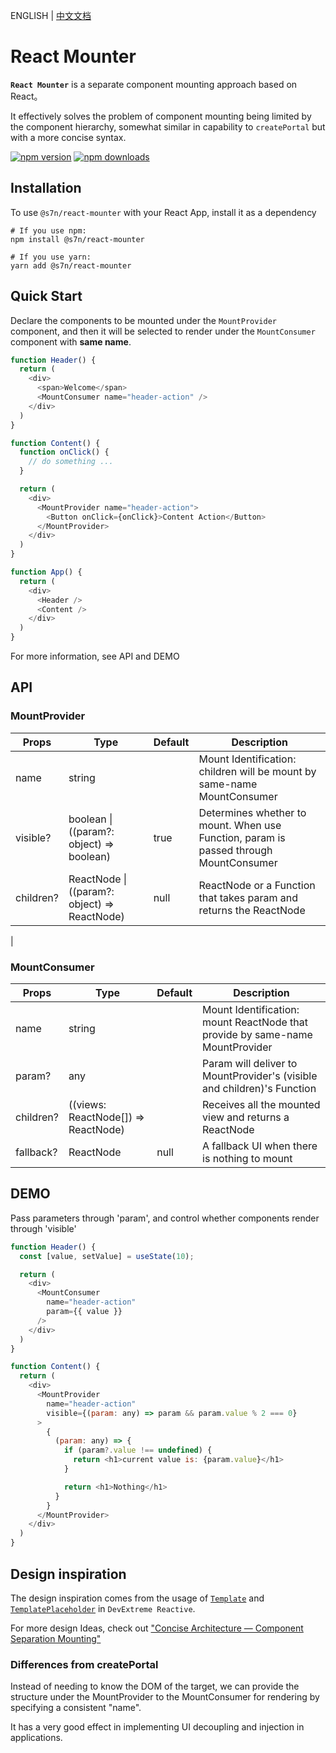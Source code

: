 ENGLISH | [中文文档](./README.CN.md)

# React Mounter
**`React Mounter`** is a separate component mounting approach based on React。

It effectively solves the problem of component mounting being limited by the component hierarchy, somewhat similar in capability to `createPortal` but with a more concise syntax.

[![npm version](https://img.shields.io/npm/v/@s7n/react-mounter.svg?style=flat)](https://www.npmjs.com/package/@s7n/react-mounter)
[![npm downloads](https://img.shields.io/npm/dm/@s7n/react-mounter.svg?style=flat)](https://www.npmjs.com/package/@s7n/react-mounter)

## Installation
To use `@s7n/react-mounter` with your React App, install it as a dependency
```shell
# If you use npm:
npm install @s7n/react-mounter 

# If you use yarn:
yarn add @s7n/react-mounter
```

## Quick Start
Declare the components to be mounted under the `MountProvider` component, and then it will be selected to render under the `MountConsumer` component with **same name**.
```javascript
function Header() {
  return (
    <div>
      <span>Welcome</span>
      <MountConsumer name="header-action" />  
    </div>
  )
}

function Content() {
  function onClick() {
    // do something ...
  }

  return (
    <div>
      <MountProvider name="header-action">
        <Button onClick={onClick}>Content Action</Button>
      </MountProvider>
    </div>
  )
}

function App() {
  return (
    <div>
      <Header />
      <Content />
    </div>
  )
}
```
For more information, see API and DEMO

## API
### MountProvider
| Props | Type | Default | Description |
| --- | --- | --- | --- |
| name | string |  | Mount Identification: children will be mount by same-name MountConsumer |
| visible? | boolean &#124; ((param?: object) => boolean) | true | Determines whether to mount. When use Function, param is passed through MountConsumer |
| children? | ReactNode &#124; ((param?: object) => ReactNode) | null | ReactNode or a Function that takes param and returns the ReactNode
 |

### MountConsumer
| Props | Type | Default | Description |
| --- | --- | --- | --- |
| name | string |  | Mount Identification: mount ReactNode that provide by same-name MountProvider |
| param? | any | | Param will deliver to MountProvider's (visible and children)'s Function |
| children? | ((views: ReactNode[]) => ReactNode) |  | Receives all the mounted view and returns a ReactNode |
| fallback? | ReactNode | null | A fallback UI when there is nothing to mount |

## DEMO
Pass parameters through 'param', and control whether components render through 'visible'
```javascript
function Header() {
  const [value, setValue] = useState(10);

  return (
    <div>
      <MountConsumer 
        name="header-action" 
        param={{ value }}
      />
    </div>
  )
}

function Content() {
  return (
    <div>
      <MountProvider 
        name="header-action"
        visible={(param: any) => param && param.value % 2 === 0}
      >
        {
          (param: any) => {
            if (param?.value !== undefined) {
              return <h1>current value is: {param.value}</h1>
            }

            return <h1>Nothing</h1>
          } 
        }
      </MountProvider>
    </div>
  )
}
```

## Design inspiration
The design inspiration comes from the usage of [`Template`](https://devexpress.github.io/devextreme-reactive/react/core/docs/reference/template/) and [`TemplatePlaceholder`](https://devexpress.github.io/devextreme-reactive/react/core/docs/reference/template-placeholder/ ) in `DevExtreme Reactive`.

For more design Ideas, check out ["Concise Architecture — Component Separation Mounting"](https://medium.com/p/d76dc9234e08)

### Differences from createPortal
Instead of needing to know the DOM of the target, we can provide the structure under the MountProvider to the MountConsumer for rendering by specifying a consistent "name".

It has a very good effect in implementing UI decoupling and injection in applications.